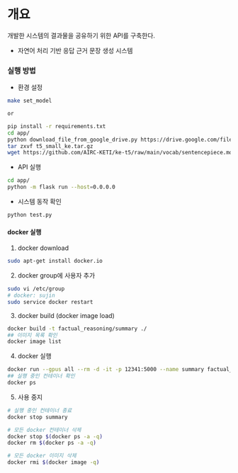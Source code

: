 # 개요

개발한 시스템의 결과물을 공유하기 위한 API를 구축한다.
* 자연어 처리 기반 응답 근거 문장 생성 시스템

### 실행 방법

* 환경 설정
```bash
make set_model

or

pip install -r requirements.txt 
cd app/
python download_file_from_google_drive.py https://drive.google.com/file/d/1YPk_wQozsMmXl0iL6TUKsdjxcfoUdDQF/view?usp=sharing t5_small_ke.tar.gz
tar zxvf t5_small_ke.tar.gz
wget https://github.com/AIRC-KETI/ke-t5/raw/main/vocab/sentencepiece.model
```

* API 실행
```bash
cd app/
python -m flask run --host=0.0.0.0
```

* 시스템 동작 확인
```bash
python test.py
```

#### docker 실행
1. docker download
```bash
sudo apt-get install docker.io
```

2. docker group에 사용자 추가
```bash
sudo vi /etc/group
# docker: sujin
sudo service docker restart
```

3. docker build (docker image load)
```bash
docker build -t factual_reasoning/summary ./
## 이미지 목록 확인
docker image list
```

4. docker 실행
```bash
docker run --gpus all --rm -d -it -p 12341:5000 --name summary factual_reasoning/summary
## 실행 중인 컨테이너 확인
docker ps
```

5. 사용 중지
```bash
# 실행 중인 컨테이너 종료
docker stop summary

# 모든 docker 컨테이너 삭제
docker stop $(docker ps -a -q)
docker rm $(docker ps -a -q)

# 모든 docker 이미지 삭제
docker rmi $(docker image -q)
```
